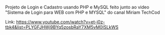 Projeto de Login e Cadastro usando PHP e MySQL feito junto ao video "Sistema de Login para WEB com PHP e MYSQL" do canal Miriam TechCod

Link: https://www.youtube.com/watch?v=et-j0z-tbk4&list=PLYGFJHWj9BYq5zosbRaY7XM5vM0ISLkWS